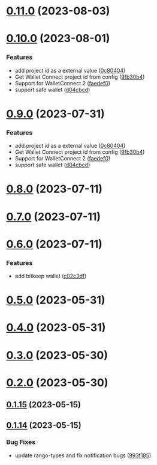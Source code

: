 # [0.11.0](https://github.com/rango-exchange/rango-client/compare/wallets-demo@0.10.0...wallets-demo@0.11.0) (2023-08-03)



# [0.10.0](https://github.com/rango-exchange/rango-client/compare/wallets-demo@0.8.0...wallets-demo@0.10.0) (2023-08-01)


### Features

* add project id as a external value ([0c80404](https://github.com/rango-exchange/rango-client/commit/0c80404a8cacb6c5b0338dea1e416b0b11db254b))
* Get Wallet Connect project id from config ([9fb30b4](https://github.com/rango-exchange/rango-client/commit/9fb30b4b1a83e2005bbf42553298f24b1e278e1c))
* Support for WalletConnect 2 ([faedef0](https://github.com/rango-exchange/rango-client/commit/faedef0b5e6fc3c5ef881cbbe4ec05334cc1c910))
* support safe wallet ([d04cbcd](https://github.com/rango-exchange/rango-client/commit/d04cbcd2a612755563512d9dff6f2312088d8b4d))



# [0.9.0](https://github.com/rango-exchange/rango-client/compare/wallets-demo@0.8.0...wallets-demo@0.9.0) (2023-07-31)


### Features

* add project id as a external value ([0c80404](https://github.com/rango-exchange/rango-client/commit/0c80404a8cacb6c5b0338dea1e416b0b11db254b))
* Get Wallet Connect project id from config ([9fb30b4](https://github.com/rango-exchange/rango-client/commit/9fb30b4b1a83e2005bbf42553298f24b1e278e1c))
* Support for WalletConnect 2 ([faedef0](https://github.com/rango-exchange/rango-client/commit/faedef0b5e6fc3c5ef881cbbe4ec05334cc1c910))
* support safe wallet ([d04cbcd](https://github.com/rango-exchange/rango-client/commit/d04cbcd2a612755563512d9dff6f2312088d8b4d))



# [0.8.0](https://github.com/rango-exchange/rango-client/compare/wallets-demo@0.7.0...wallets-demo@0.8.0) (2023-07-11)



# [0.7.0](https://github.com/rango-exchange/rango-client/compare/wallets-demo@0.6.0...wallets-demo@0.7.0) (2023-07-11)



# [0.6.0](https://github.com/rango-exchange/rango-client/compare/wallets-demo@0.5.0...wallets-demo@0.6.0) (2023-07-11)


### Features

* add bitkeep wallet ([c02c3df](https://github.com/rango-exchange/rango-client/commit/c02c3dfd236070295eada74aeb97514f8dacd0ed))



# [0.5.0](https://github.com/rango-exchange/rango-client/compare/wallets-demo@0.4.0...wallets-demo@0.5.0) (2023-05-31)



# [0.4.0](https://github.com/rango-exchange/rango-client/compare/wallets-demo@0.3.0...wallets-demo@0.4.0) (2023-05-31)



# [0.3.0](https://github.com/rango-exchange/rango-client/compare/wallets-demo@0.2.0...wallets-demo@0.3.0) (2023-05-30)



# [0.2.0](https://github.com/rango-exchange/rango-client/compare/wallets-demo@0.1.15...wallets-demo@0.2.0) (2023-05-30)



## [0.1.15](https://github.com/rango-exchange/rango-client/compare/wallets-demo@0.1.14...wallets-demo@0.1.15) (2023-05-15)



## [0.1.14](https://github.com/rango-exchange/rango-client/compare/wallets-demo@0.1.13...wallets-demo@0.1.14) (2023-05-15)


### Bug Fixes

* update rango-types and fix notification bugs ([993f185](https://github.com/rango-exchange/rango-client/commit/993f185e0b8c5e5e15a2c65ba2d85d1f9c8daa90))



